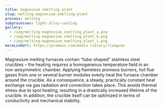 ```yaml
---
title: magnesium smelting plant
slug: melting-magnesium-smelting-plant
process: melting
subprocesses: light-alloy-casting
gallery:
  - /img/melting-magnesium_smelting_plant_a.png
  - /img/melting-magnesium_smelting_plant_b.png
  - /img/melting-magnesium_smelting_plant_c.png
moreLinkUrl: https://promeos.com/media-library/?lang=en
---
```

Magnesium melting furnaces contain “tube-shaped” stainless steel crucibles – the heating requires a homogeneous temperature field in an non-axisymmetric chamber. Applying flameless promeos burners, hot flue gases from one or several burner modules evenly heat the furnace chamber around the crucible. As a consequence, a steady, practically constant heat exchange via gas radiation and convection takes place. This avoids thermal stress due to spot heating, resulting in a drastically increased lifetime of the crucible. In addition, the crucible itself can be optimized in terms of conductivity and mechanical stability.

